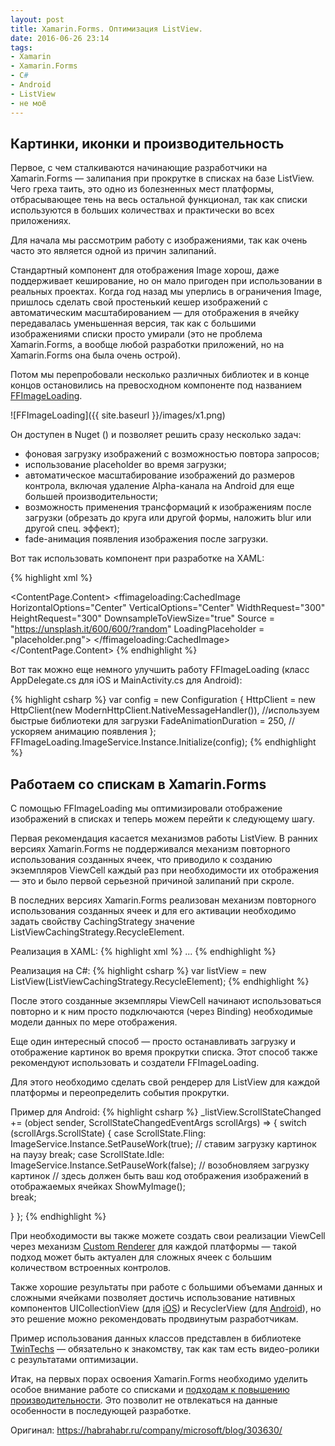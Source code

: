 ```yaml
---
layout: post
title: Xamarin.Forms. Оптимизация ListView.
date: 2016-06-26 23:14
tags:
- Xamarin
- Xamarin.Forms
- C#
- Android
- ListView
- не моё
---
```

## Картинки, иконки и производительность ##
Первое, с чем сталкиваются начинающие разработчики на Xamarin.Forms — залипания при прокрутке в списках на базе ListView. Чего греха таить, это одно из болезненных мест платформы, отбрасывающее тень на весь остальной функционал, так как списки используются в больших количествах и практически во всех приложениях. 

Для начала мы рассмотрим работу с изображениями, так как очень часто это является одной из причин залипаний.

Стандартный компонент для отображения Image хорош, даже поддерживает кеширование, но он мало пригоден при использовании в реальных проектах. Когда год назад мы уперлись в ограничения Image, пришлось сделать свой простенький кешер изображений с автоматическим масштабированием — для отображения в ячейку передавалась уменьшенная версия, так как с большими изображениями списки просто умирали (это не проблема Xamarin.Forms, а вообще любой разработки приложений, но на Xamarin.Forms она была очень острой). 

Потом мы перепробовали несколько различных библиотек и в конце концов остановились на превосходном компоненте под названием [FFImageLoading](https://github.com/luberda-molinet/FFImageLoading).

![FFImageLoading]({{ site.baseurl }}/images/x1.png)

Он доступен в Nuget () и позволяет решить сразу несколько задач:
+ фоновая загрузку изображений с возможностью повтора запросов;
+ использование placeholder во время загрузки;
+ автоматическое масштабирование изображений до размеров контрола, включая удаление Alpha-канала на Android для еще большей производительности;
+ возможность применения трансформаций к изображениям после загрузки (обрезать до круга или другой формы, наложить blur или другой спец. эффект);
+ fade-анимация появления изображения после загрузки.

Вот так использовать компонент при разработке на XAML:

{% highlight xml %}
<?xml version="1.0" encoding="UTF-8"?>
<ContentPage xmlns="http://xamarin.com/schemas/2014/forms" 
  xmlns:x="http://schemas.microsoft.com/winfx/2009/xaml" 
  x:Class="Sample.Pages.MainPage"
  xmlns:ffimageloading="clr-namespace:FFImageLoading.Forms;assembly=FFImageLoading.Forms"
  Title="FFImageLoading Demo">
    <ContentPage.Content>
        <ffimageloading:CachedImage HorizontalOptions="Center" VerticalOptions="Center"
            WidthRequest="300" HeightRequest="300"
            DownsampleToViewSize="true"
            Source = "https://unsplash.it/600/600/?random"
		LoadingPlaceholder = "placeholder.png">
        </ffimageloading:CachedImage>
   </ContentPage.Content>
</ContentPage>
{% endhighlight %}

Вот так можно еще немного улучшить работу FFImageLoading (класс AppDelegate.cs для iOS и MainActivity.cs для Android):

{% highlight csharp %}
var config = new Configuration
            {
                HttpClient = new HttpClient(new ModernHttpClient.NativeMessageHandler()),  //используем быстрые библиотеки для загрузки
                FadeAnimationDuration = 250,  //ускоряем анимацию появления
            };
FFImageLoading.ImageService.Instance.Initialize(config);
{% endhighlight %}

## Работаем со спискам в Xamarin.Forms ##

С помощью FFImageLoading мы оптимизировали отображение изображений в списках и теперь можем перейти к следующему шагу. 

Первая рекомендация касается механизмов работы ListView. В ранних версиях Xamarin.Forms не поддерживался механизм повторного использования созданных ячеек, что приводило к созданию экземпляров ViewCell каждый раз при необходимости их отображения — это и было первой серьезной причиной залипаний при скроле. 

В последних версиях Xamarin.Forms реализован механизм повторного использования созданных ячеек и для его активации необходимо задать свойству CachingStrategy значение ListViewCachingStrategy.RecycleElement.

Реализация в XAML:
{% highlight xml %}
<ListView CachingStrategy="RecycleElement">
	...
</ListView>
{% endhighlight %}

Реализация на C#:
{% highlight csharp %}
var listView = new ListView(ListViewCachingStrategy.RecycleElement);
{% endhighlight %}

После этого созданные экземпляры ViewCell начинают использоваться повторно и к ним просто подключаются (через Binding) необходимые модели данных по мере отображения.

Еще один интересный способ — просто останавливать загрузку и отображение картинок во время прокрутки списка. Этот способ также рекомендуют использовать и создатели FFImageLoading. 

Для этого необходимо сделать свой рендерер для ListView для каждой платформы и переопределить события прокрутки. 

Пример для Android:
{% highlight csharp %}
_listView.ScrollStateChanged += (object sender, ScrollStateChangedEventArgs scrollArgs) => {
  switch (scrollArgs.ScrollState)
  {
  case ScrollState.Fling:
      ImageService.Instance.SetPauseWork(true); // ставим загрузку картинок на паузу 
      break; 
      case ScrollState.Idle: 
      ImageService.Instance.SetPauseWork(false); // возобновляем загрузку картинок 
     // здесь должен быть ваш код отображения изображений в отображаемых ячейках 
      ShowMyImage();      
      break;</p>
   } 
 }; 
{% endhighlight %}

При необходимости вы также можете создать свои реализации ViewCell через механизм [Custom Renderer](https://developer.xamarin.com/guides/xamarin-forms/custom-renderer) для каждой платформы — такой подход может быть актуален для сложных ячеек с большим количеством встроенных контролов. 

Также хорошие результаты при работе с большими объемами данных и сложными ячейками позволяет достичь использование нативных компонентов UICollectionView (для [iOS](https://developer.apple.com/library/ios/documentation/UIKit/Reference/UICollectionView_class/)) и RecyclerView (для [Android](https://developer.android.com/reference/android/support/v7/widget/RecyclerView.html)), но это решение можно рекомендовать продвинутым разработчикам. 

Пример использования данных классов представлен в библиотеке [TwinTechs](https://github.com/twintechs/TwinTechsFormsLib) — обязательно к знакомству, так как там есть видео-ролики с результатами оптимизации.

Итак, на первых порах освоения Xamarin.Forms необходимо уделить особое внимание работе со списками и [подходам к повышению производительности](https://developer.xamarin.com/guides/xamarin-forms/deployment,_testing,_and_metrics/performance/). Это позволит не отвлекаться на данные особенности в последующей разработке.

Оригинал: <https://habrahabr.ru/company/microsoft/blog/303630/>
